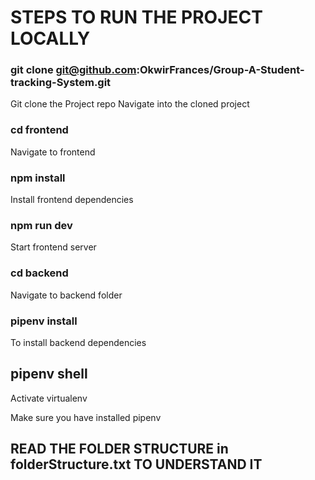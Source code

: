 # STEPS TO RUN THE PROJECT LOCALLY

### git clone git@github.com:OkwirFrances/Group-A-Student-tracking-System.git 
Git clone the Project repo
Navigate into the cloned project 

### cd frontend
Navigate to frontend

### npm install
Install  frontend dependencies
### npm run dev
Start frontend server

### cd backend
Navigate to backend folder

### pipenv install
To install backend dependencies
## pipenv shell
Activate virtualenv

 Make sure you have installed pipenv

## READ THE FOLDER STRUCTURE in folderStructure.txt TO UNDERSTAND IT
